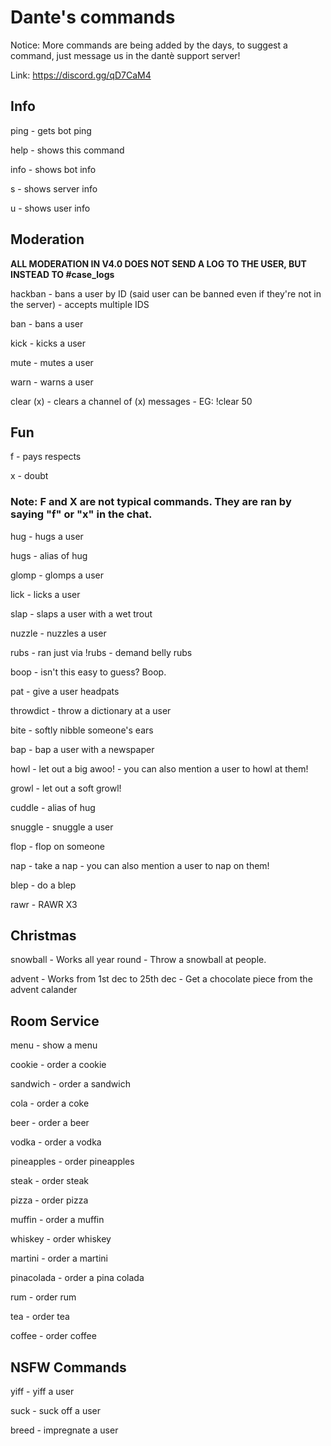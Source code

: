 # Dante's commands

Notice: More commands are being added by the days, to suggest a command, just message us in the dantè support server!

Link: https://discord.gg/qD7CaM4

## Info

ping - gets bot ping

help - shows this command

info - shows bot info

s - shows server info

u - shows user info

## Moderation

**ALL MODERATION IN V4.0 DOES NOT SEND A LOG TO THE USER, BUT INSTEAD TO #case_logs**

hackban - bans a user by ID (said user can be banned even if they're not in the server) - accepts multiple IDS

ban - bans a user

kick - kicks a user

mute - mutes a user

warn - warns a user

clear (x) - clears a channel of (x) messages - EG: !clear 50

## Fun

f - pays respects

x - doubt

### Note: F and X are not typical commands. They are ran by saying "f" or "x" in the chat. 

hug - hugs a user

hugs - alias of hug

glomp - glomps a user

lick - licks a user

slap - slaps a user with a wet trout

nuzzle - nuzzles a user

rubs - ran just via !rubs - demand belly rubs

boop - isn't this easy to guess? Boop.

pat - give a user headpats

throwdict - throw a dictionary at a user

bite - softly nibble someone's ears

bap - bap a user with a newspaper

howl - let out a big awoo! - you can also mention a user to howl at them!

growl - let out a soft growl!

cuddle - alias of hug

snuggle - snuggle a user

flop - flop on someone

nap - take a nap - you can also mention a user to nap on them!

blep - do a blep

rawr - RAWR X3

## Christmas

snowball - Works all year round - Throw a snowball at people.

advent - Works from 1st dec to 25th dec - Get a chocolate piece from the advent calander

## Room Service

menu - show a menu

cookie - order a cookie

sandwich - order a sandwich 

cola - order a coke

beer - order a beer

vodka - order a vodka

pineapples - order pineapples

steak - order steak

pizza - order pizza

muffin - order a muffin

whiskey - order whiskey

martini - order a martini

pinacolada - order a pina colada

rum - order rum

tea - order tea

coffee - order coffee

## NSFW Commands

yiff - yiff a user

suck - suck off a user

breed - impregnate a user
